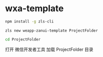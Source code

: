 # wxa-template

```bash
npm install -g zls-cli
 
zls new weapp-zanui-template ProjectFolder
 
cd ProjectFolder
```

打开 微信开发者工具 加载 ProjectFolder 目录